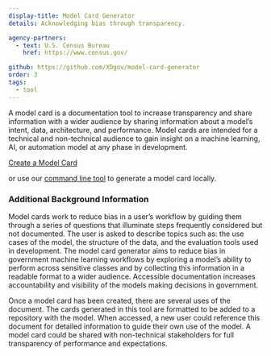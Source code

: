 ```yaml
---
display-title: Model Card Generator
details: Acknowledging bias through transparency.

agency-partners:
  - text: U.S. Census Bureau
    href: https://www.census.gov/

github: https://github.com/XDgov/model-card-generator
order: 3
tags:
  - tool
---
```

<p>
  A model card is a documentation tool to increase transparency and share information with a wider audience by sharing information about a model’s intent, data, architecture, and performance. Model cards are intended for a technical and non-technical audience to gain insight on a machine learning, AI, or automation model at any phase in development.
</p>
<a class="usa-button" href="{{ site.baseurl }}/resources/model-card-generator/tool">
  Create a Model Card
</a>
<p class="font-sans-2xs">
  or use our <a href="{{ page.github }}">command line tool</a> to generate a model card locally.
</p>
<h3>Additional Background Information</h3>

<p>
  Model cards work to reduce bias in a user’s workflow by guiding them through a series of questions that illuminate steps frequently considered but not documented. The user is asked to describe topics such as: the use cases of the model, the structure of the data, and the evaluation tools used in development. The model card generator aims to reduce bias in government machine learning workflows by exploring a model’s ability to perform across sensitive classes and by collecting this information in a readable format to a wider audience. Accessible documentation increases accountability and visibility of the models making decisions in government.
</p>
<p>
  Once a model card has been created, there are several uses of the document. The cards generated in this tool are formatted to be added to a repository with the model. When accessed, a new user could reference this document for detailed information to guide their own use of the model. A model card could be shared with non-technical stakeholders for full transparency of performance and expectations.
</p>
